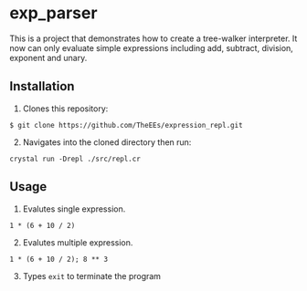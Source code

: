# exp_parser

This is a project that demonstrates how to create a tree-walker interpreter. It now can only evaluate simple expressions including add, subtract, division, exponent and unary. 

## Installation

1. Clones this repository:

  ```
  $ git clone https://github.com/TheEEs/expression_repl.git
  ```

2. Navigates into the cloned directory then run: 
  ```
  crystal run -Drepl ./src/repl.cr
  ```

## Usage

1. Evalutes single expression.

  ```crystal
  1 * (6 + 10 / 2)
  ```

2. Evalutes multiple expression.

  ```crystal
  1 * (6 + 10 / 2); 8 ** 3
  ```

3. Types `exit` to terminate the program

